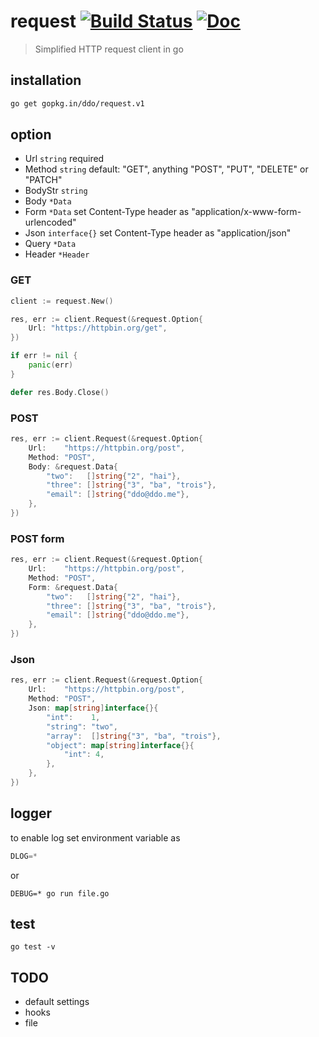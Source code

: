 # request [![Build Status][semaphoreci-img]][semaphoreci-url] [![Doc][godoc-img]][godoc-url]
> Simplified HTTP request client in go

[godoc-img]: https://img.shields.io/badge/godoc-Reference-brightgreen.svg?style=flat-square
[godoc-url]: https://godoc.org/github.com/ddo/request

[semaphoreci-img]: https://semaphoreci.com/api/v1/projects/fe48ba6a-f987-4018-b778-34c0fef12c87/620801/badge.svg
[semaphoreci-url]: https://semaphoreci.com/ddo/request

## installation
```sh
go get gopkg.in/ddo/request.v1
```

## option

* Url     ``string`` required
* Method  ``string`` default: "GET", anything "POST", "PUT", "DELETE" or "PATCH"
* BodyStr ``string``
* Body    ``*Data``
* Form    ``*Data``       set Content-Type header as "application/x-www-form-urlencoded"
* Json    ``interface{}`` set Content-Type header as "application/json"
* Query   ``*Data``
* Header  ``*Header``

### GET

```go
client := request.New()

res, err := client.Request(&request.Option{
    Url: "https://httpbin.org/get",
})

if err != nil {
    panic(err)
}

defer res.Body.Close()
```

### POST

```go
res, err := client.Request(&request.Option{
    Url:    "https://httpbin.org/post",
    Method: "POST",
    Body: &request.Data{
        "two":   []string{"2", "hai"},
        "three": []string{"3", "ba", "trois"},
        "email": []string{"ddo@ddo.me"},
    },
})
```

### POST form

```go
res, err := client.Request(&request.Option{
    Url:    "https://httpbin.org/post",
    Method: "POST",
    Form: &request.Data{
        "two":   []string{"2", "hai"},
        "three": []string{"3", "ba", "trois"},
        "email": []string{"ddo@ddo.me"},
    },
})
```

### Json

```go
res, err := client.Request(&request.Option{
    Url:    "https://httpbin.org/post",
    Method: "POST",
    Json: map[string]interface{}{
        "int":    1,
        "string": "two",
        "array":  []string{"3", "ba", "trois"},
        "object": map[string]interface{}{
            "int": 4,
        },
    },
})
```

## logger

to enable log set environment variable as

```go
DLOG=*
```

or

```shell
DEBUG=* go run file.go
```

## test

```shell
go test -v
```

## TODO

* default settings
* hooks
* file